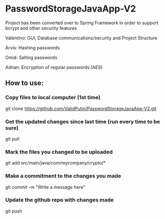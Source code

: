 # PasswordStorageJavaApp-V2

Project has been converted over to Spring Framework in order to support bcrypt and other security features


Valentino: GUI, Database communications/security and Project Structure

Arvis: Hashing passwords

Omid: Salting passwords

Adnan: Encryption of regular passwords (AES)

## How to use:

### Copy files to local computer (1st time)
git clone https://github.com/ValidPutin/PasswordStorageJavaApp-V2.git

### Get the updated changes since last time (run every time to be sure)
git pull

### Mark the files you changed to be uploaded
git add src/main/java/com/mycompany/crypto/*

### Make a commitment to the changes you made
git commit -m "Write a message here"

### Update the github repo with changes made
git push

